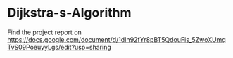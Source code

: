 # Dijkstra-s-Algorithm

Find the project report on 
https://docs.google.com/document/d/1dIn92fYr8pBT5QdouFis_5ZwoXUmqTvS09PoeuyyLgs/edit?usp=sharing
